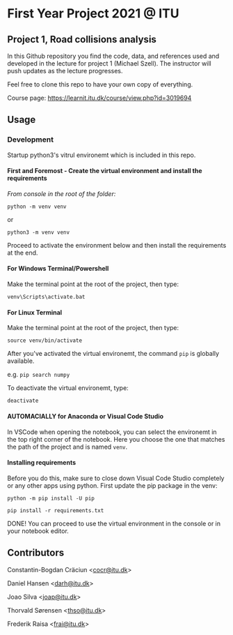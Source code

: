 # First Year Project 2021 @ ITU
## Project 1, Road collisions analysis

In this Github repository you find the code, data, and references used and developed in the lecture for project 1 (Michael Szell). The instructor will push updates as the lecture progresses.

Feel free to clone this repo to have your own copy of everything.

Course page: https://learnit.itu.dk/course/view.php?id=3019694


## Usage

### Development

Startup python3's vitrul environemt which is included in this repo.

#### First and Foremost - Create the virtual environment and install the requirements

*From console in the root of the folder:*

`python -m venv venv`

or

`python3 -m venv venv`

Proceed to activate the environment below and then install the requirements at the end.


#### For Windows Terminal/Powershell

Make the terminal point at the root of the project, then type:

`venv\Scripts\activate.bat`


#### For Linux Terminal

Make the terminal point at the root of the project, then type:


`source venv/bin/activate`

After you've activated the virtual environemt, the command `pip` is globally available.

e.g. `pip search numpy`

To deactivate the virtual environemt, type:

`deactivate`


#### AUTOMACIALLY for Anaconda or Visual Code Studio

In VSCode when opening the notebook, you can select the environemt in the top right corner of the notebook. Here you choose the one that matches the path of the project and is named `venv`.


#### Installing requirements

Before you do this, make sure to close down Visual Code Studio completely or any other apps using python.
First update the pip package in the venv:

`python -m pip install -U pip`

`pip install -r requirements.txt`

DONE! You can proceed to use the virtual environment in the console or in your notebook editor.


## Contributors

Constantin-Bogdan Cräciun \<cocr@itu.dk\>

Daniel Hansen \<darh@itu.dk\>

Joao Silva \<joap@itu.dk\>

Thorvald Sørensen \<thso@itu.dk\>

Frederik Raisa \<frai@itu.dk\>
